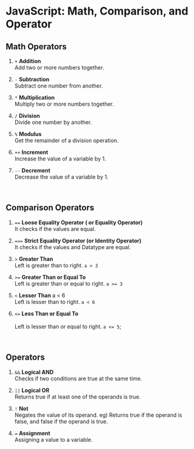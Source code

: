 # JavaScript: Math, Comparison, and Operator

## Math Operators
1. `+` **Addition**
<br> Add two or more numbers together.

2. `-` **Subtraction**
<br> Subtract one number from another.

3. `*` **Multiplication**
<br> Multiply two or more numbers together.

4. `/` **Division**
<br> Divide one number by another.

5. `%` **Modulus**
<br> Get the remainder of a division operation.

6. `++` **Increment**
<br> Increase the value of a variable by 1.

7. `--` **Decrement**
<br> Decrease the value of a variable by 1.

<br>

## Comparison Operators
1. `==` **Loose Equality Operator ( or Equality Operator)**
<br> It checks if the values are equal.

2. `===` **Strict Equality Operator (or Identity Operator)**
<br> It checks if the values and Datatype are equal.

3. `>`	**Greater Than**
<br> Left is greater than to right. `a > 3`

4. `>=`	**Greater Than or Equal To**
<br> Left is greater than or equal to right. `a >= 3`

5. `<`	**Lesser Than**	a < 6
<br> Left is lesser than to right. `a < 6`

6. `<=`	**Less Than or Equal To**	
<br> Left is lesser than or equal to right. `a <= 5`;

<br>

## Operators
1. `&&` **Logical AND** 
<br> Checks if two conditions are true at the same time.

2. `||` **Logical OR** 
<br> Returns true if at least one of the operands is true.

3. `!` **Not** 
<br> Negates the value of its operand. eg) Returns true if the operand is false, and false if the operand is true.

4. `=` **Assignment** 
<br> Assigning a value to a variable. 